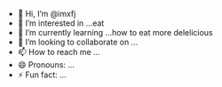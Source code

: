- 👋 Hi, I’m @imxfj
- 👀 I’m interested in ...eat
- 🌱 I’m currently learning ...how to eat more delelicious
- 💞️ I’m looking to collaborate on ...
- 📫 How to reach me ...
- 😄 Pronouns: ...
- ⚡ Fun fact: ...

<!---
imxfj/imxfj is a ✨ special ✨ repository because its `README.md` (this file) appears on your GitHub profile.
You can click the Preview link to take a look at your changes.
--->
